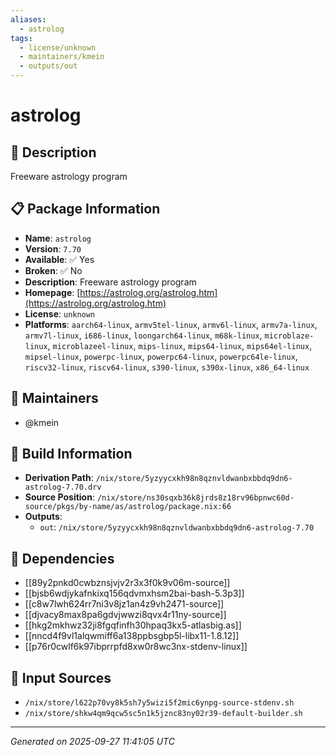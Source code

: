 ```yaml
---
aliases:
  - astrolog
tags:
  - license/unknown
  - maintainers/kmein
  - outputs/out
---
```


# astrolog

## 📝 Description

Freeware astrology program

## 📋 Package Information

- **Name**: `astrolog`
- **Version**: `7.70`
- **Available**: ✅ Yes
- **Broken**: ✅ No
- **Description**: Freeware astrology program
- **Homepage**: [https://astrolog.org/astrolog.htm](https://astrolog.org/astrolog.htm)
- **License**: `unknown`
- **Platforms**: `aarch64-linux`, `armv5tel-linux`, `armv6l-linux`, `armv7a-linux`, `armv7l-linux`, `i686-linux`, `loongarch64-linux`, `m68k-linux`, `microblaze-linux`, `microblazeel-linux`, `mips-linux`, `mips64-linux`, `mips64el-linux`, `mipsel-linux`, `powerpc-linux`, `powerpc64-linux`, `powerpc64le-linux`, `riscv32-linux`, `riscv64-linux`, `s390-linux`, `s390x-linux`, `x86_64-linux`
## 👥 Maintainers

- @kmein


## 🔧 Build Information

- **Derivation Path**: `/nix/store/5yzyycxkh98n8qznvldwanbxbbdq9dn6-astrolog-7.70.drv`
- **Source Position**: `/nix/store/ns30sqxb36k8jrds8z18rv96bpnwc60d-source/pkgs/by-name/as/astrolog/package.nix:66`
- **Outputs**:
  - `out`:  `/nix/store/5yzyycxkh98n8qznvldwanbxbbdq9dn6-astrolog-7.70`

## 🔗 Dependencies

- [[89y2pnkd0cwbznsjvjv2r3x3f0k9v06m-source]]
- [[bjsb6wdjykafnkixq156qdvmxhsm2bai-bash-5.3p3]]
- [[c8w7lwh624rr7ni3v8jz1an4z9vh2471-source]]
- [[djvacy8max8pa6gdvjwwzi8qvx4r11ny-source]]
- [[hkg2mkhwz32ji8fgqfinfh30hpaq3kx5-atlasbig.as]]
- [[nncd4f9vl1alqwmiff6a138ppbsgbp5l-libx11-1.8.12]]
- [[p76r0cwlf6k97ibprrpfd8xw0r8wc3nx-stdenv-linux]]

## 📁 Input Sources

- `/nix/store/l622p70vy8k5sh7y5wizi5f2mic6ynpg-source-stdenv.sh`
- `/nix/store/shkw4qm9qcw5sc5n1k5jznc83ny02r39-default-builder.sh`

---
*Generated on 2025-09-27 11:41:05 UTC*
